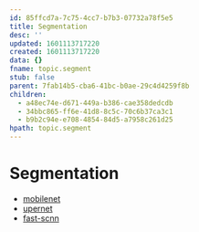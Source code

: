 ```yaml
---
id: 85ffcd7a-7c75-4cc7-b7b3-07732a78f5e5
title: Segmentation
desc: ''
updated: 1601113717220
created: 1601113717220
data: {}
fname: topic.segment
stub: false
parent: 7fab14b5-cba6-41bc-b0ae-29c4d4259f8b
children:
  - a48ec74e-d671-449a-b386-cae358dedcdb
  - 34bbc865-ff6e-41d8-8c5c-70c6b37ca3c1
  - b9b2c94e-e708-4854-84d5-a7958c261d25
hpath: topic.segment
---
```

# Segmentation

- [mobilenet ](34bbc865-ff6e-41d8-8c5c-70c6b37ca3c1)
- [upernet ](b9b2c94e-e708-4854-84d5-a7958c261d25)
- [fast-scnn ](a48ec74e-d671-449a-b386-cae358dedcdb)
